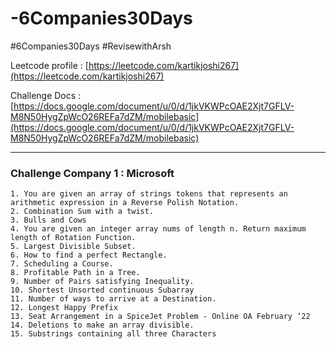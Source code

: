 # -6Companies30Days

#6Companies30Days #RevisewithArsh

Leetcode profile : [https://leetcode.com/kartikjoshi267](https://leetcode.com/kartikjoshi267)

Challenge Docs : [https://docs.google.com/document/u/0/d/1jkVKWPcOAE2Xjt7GFLV-M8N50HygZpWcO26REFa7dZM/mobilebasic](https://docs.google.com/document/u/0/d/1jkVKWPcOAE2Xjt7GFLV-M8N50HygZpWcO26REFa7dZM/mobilebasic)

_____
### Challenge Company 1 : Microsoft

```
1. You are given an array of strings tokens that represents an arithmetic expression in a Reverse Polish Notation.
2. Combination Sum with a twist.
3. Bulls and Cows
4. You are given an integer array nums of length n. Return maximum length of Rotation Function.
5. Largest Divisible Subset.
6. How to find a perfect Rectangle.
7. Scheduling a Course.
8. Profitable Path in a Tree.
9. Number of Pairs satisfying Inequality.
10. Shortest Unsorted continuous Subarray
11. Number of ways to arrive at a Destination.
12. Longest Happy Prefix
13. Seat Arrangement in a SpiceJet Problem - Online OA February ‘22
14. Deletions to make an array divisible.
15. Substrings containing all three Characters
```
